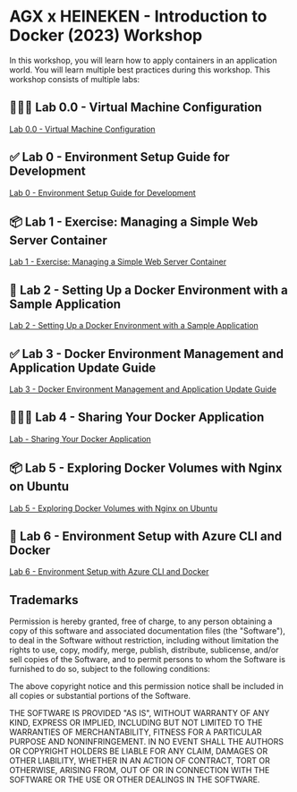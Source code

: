 # AGX x HEINEKEN - Introduction to Docker (2023) Workshop

In this workshop, you will learn how to apply containers in an application world. You will learn multiple best practices during this workshop. This workshop consists of multiple labs:

## 👨🏻‍💻 Lab 0.0 - Virtual Machine Configuration

[Lab 0.0 - Virtual Machine Configuration](Lab0_0.md)

## ✅ Lab 0 - Environment Setup Guide for Development

[Lab 0 - Environment Setup Guide for Development](Lab0.md)

## 📦 Lab 1 - Exercise: Managing a Simple Web Server Container

[Lab 1 - Exercise: Managing a Simple Web Server Container](Lab1.md)

## 🚀 Lab 2 - Setting Up a Docker Environment with a Sample Application

[Lab 2 - Setting Up a Docker Environment with a Sample Application](Lab2.md)

## ✅ Lab 3 - Docker Environment Management and Application Update Guide

[Lab 3 - Docker Environment Management and Application Update Guide](Lab3.md)

## 👨🏻‍💻 Lab 4 - Sharing Your Docker Application

[Lab  - Sharing Your Docker Application](Lab4.md)

## 📦 Lab 5 - Exploring Docker Volumes with Nginx on Ubuntu

[Lab 5 - Exploring Docker Volumes with Nginx on Ubuntu](Lab5.md)

## 🚀 Lab 6 - Environment Setup with Azure CLI and Docker

[Lab 6 - Environment Setup with Azure CLI and Docker](Lab6.md)

## Trademarks

Permission is hereby granted, free of charge, to any person obtaining
a copy of this software and associated documentation files (the
"Software"), to deal in the Software without restriction, including
without limitation the rights to use, copy, modify, merge, publish,
distribute, sublicense, and/or sell copies of the Software, and to
permit persons to whom the Software is furnished to do so, subject to
the following conditions:

The above copyright notice and this permission notice shall be
included in all copies or substantial portions of the Software.

THE SOFTWARE IS PROVIDED "AS IS", WITHOUT WARRANTY OF ANY KIND,
EXPRESS OR IMPLIED, INCLUDING BUT NOT LIMITED TO THE WARRANTIES OF
MERCHANTABILITY, FITNESS FOR A PARTICULAR PURPOSE AND
NONINFRINGEMENT. IN NO EVENT SHALL THE AUTHORS OR COPYRIGHT HOLDERS BE
LIABLE FOR ANY CLAIM, DAMAGES OR OTHER LIABILITY, WHETHER IN AN ACTION
OF CONTRACT, TORT OR OTHERWISE, ARISING FROM, OUT OF OR IN CONNECTION
WITH THE SOFTWARE OR THE USE OR OTHER DEALINGS IN THE SOFTWARE.